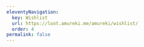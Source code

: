 ```yaml
---
eleventyNavigation:
  key: Wishlist
  url: https://loot.amureki.me/amureki/wishlist/
  order: 4
permalink: false
---
```

